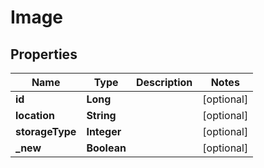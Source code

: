 
# Image

## Properties
Name | Type | Description | Notes
------------ | ------------- | ------------- | -------------
**id** | **Long** |  |  [optional]
**location** | **String** |  |  [optional]
**storageType** | **Integer** |  |  [optional]
**_new** | **Boolean** |  |  [optional]



